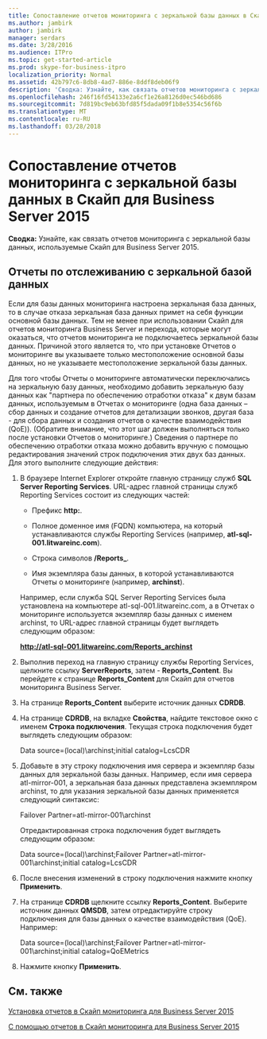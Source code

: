 ```yaml
---
title: Сопоставление отчетов мониторинга с зеркальной базы данных в Скайп для Business Server 2015
ms.author: jambirk
author: jambirk
manager: serdars
ms.date: 3/28/2016
ms.audience: ITPro
ms.topic: get-started-article
ms.prod: skype-for-business-itpro
localization_priority: Normal
ms.assetid: 42b797c6-8db8-4ad7-886e-8ddf8deb06f9
description: 'Сводка: Узнайте, как связать отчетов мониторинга с зеркальной базы данных, используемые Скайп для Business Server 2015.'
ms.openlocfilehash: 246f16fd54133e2a6cf1e26a8126d0ec546bd686
ms.sourcegitcommit: 7d819bc9eb63bfd85f5dada09f1b8e5354c56f6b
ms.translationtype: MT
ms.contentlocale: ru-RU
ms.lasthandoff: 03/28/2018
---
```

# <a name="associate-monitoring-reports-with-a-mirror-database-in-skype-for-business-server-2015"></a>Сопоставление отчетов мониторинга с зеркальной базы данных в Скайп для Business Server 2015
 
**Сводка:** Узнайте, как связать отчетов мониторинга с зеркальной базы данных, используемые Скайп для Business Server 2015.
  
## <a name="monitor-reports-with-a-mirror-database"></a>Отчеты по отслеживанию с зеркальной базой данных

Если для базы данных мониторинга настроена зеркальная база данных, то в случае отказа зеркальная база данных примет на себя функции основной базы данных. Тем не менее при использовании Скайп для отчетов мониторинга Business Server и перехода, которые могут оказаться, что отчетов мониторинга не подключаетесь зеркальной базы данных. Причиной этого является то, что при установке Отчетов о мониторинге вы указываете только местоположение основной базы данных, но не указываете местоположение зеркальной базы данных.
  
Для того чтобы Отчеты о мониторинге автоматически переключались на зеркальную базу данных, необходимо добавить зеркальную базу данных как "партнера по обеспечению отработки отказа" к двум базам данных, используемым в Отчетах о мониторинге (одна база данных – сбор данных и создание отчетов для детализации звонков, другая база - для сбора данных и создания отчетов о качестве взаимодействия (QoE)). (Обратите внимание, что этот шаг должен выполняться только после установки Отчетов о мониторинге.) Сведения о партнере по обеспечению отработки отказа можно добавить вручную с помощью редактирования значений строк подключения этих двух баз данных. Для этого выполните следующие действия:
  
1. В браузере Internet Explorer откройте главную страницу служб **SQL Server Reporting Services**. URL-адрес главной страницы служб Reporting Services состоит из следующих частей:
    
   - Префикс **http:**.
    
   - Полное доменное имя (FQDN) компьютера, на который устанавливаются службы Reporting Services (например, **atl-sql-001.litwareinc.com**).
    
   - Строка символов **/Reports_**.
    
   - Имя экземпляра базы данных, в которой устанавливаются Отчеты о мониторинге (например, **archinst**).
    
    Например, если служба SQL Server Reporting Services была установлена на компьютере atl-sql-001.litwareinc.com, а в Отчетах о мониторинге используется экземпляр базы данных с именем archinst, то URL-адрес главной страницы будет выглядеть следующим образом:
    
    **http://atl-sql-001.litwareinc.com/Reports_archinst**
    
2. Выполнив переход на главную страницу службы Reporting Services, щелкните ссылку **ServerReports**, затем - **Reports_Content**. Вы перейдете к странице **Reports_Content** для Скайп для отчетов мониторинга Business Server.
    
3. На странице **Reports_Content** выберите источник данных **CDRDB**.
    
4. На странице **CDRDB**, на вкладке **Свойства**, найдите текстовое окно с именем **Строка подключения**. Текущая строка подключения будет выглядеть следующим образом:
    
    Data source=(local)\archinst;initial catalog=LcsCDR
    
5. Добавьте в эту строку подключения имя сервера и экземпляр базы данных для зеркальной базы данных. Например, если имя сервера atl-mirror-001, а зеркальная база данных представлена экземпляром archinst, то для указания зеркальной базы данных применяется следующий синтаксис:
    
    Failover Partner=atl-mirror-001\archinst
    
    Отредактированная строка подключения будет выглядеть следующим образом:
    
    Data source=(local)\archinst;Failover Partner=atl-mirror-001\archinst;initial catalog=LcsCDR
    
6. После внесения изменений в строку подключения нажмите кнопку **Применить**.
    
7. На странице **CDRDB** щелкните ссылку **Reports_Content**. Выберите источник данных **QMSDB**, затем отредактируйте строку подключения для базы данных о качестве взаимодействия (QoE). Например:
    
    Data source=(local)\archinst;Failover Partner=atl-mirror-001\archinst;initial catalog=QoEMetrics
    
8. Нажмите кнопку **Применить**.
    
## <a name="see-also"></a>См. также

#### 

[Установка отчетов в Скайп мониторинга для Business Server 2015](install-monitoring-reports.md)
  
[С помощью отчетов в Скайп мониторинга для Business Server 2015](../../manage/health-and-monitoring/monitoring-reports.md)

